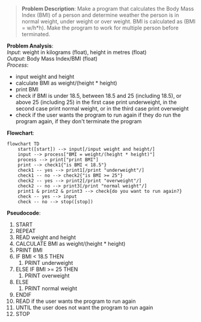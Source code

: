> **Problem Description**: Make a program that calculates the Body Mass Index (BMI) of a person and determine weather the person is
> in normal weight, under weight or over weight. BMI is calculated as (BMI = w/h*h). Make the program to work for multiple person 
> before terminated.

**Problem Analysis**:  
*Input*: weight in kilograms (float), height in metres (float)  
*Output*: Body Mass Index/BMI (float)  
*Process*:
- input weight and height
- calculate BMI as weight/(height * height)
- print BMI
- check if BMI is under 18.5, between 18.5 and 25 (including 18.5), or above 25 (including 25)
  in the first case print underweight, in the second case print normal weight, or in the third case print overweight
- check if the user wants the program to run again
  if they do run the program again, if they don't terminate the program

**Flowchart**:

```mermaid
flowchart TD
    start([start]) --> input[/input weight and height/]
    input --> process["BMI = weight/(height * height)"]
    process --> print["print BMI"]
    print --> check1{"is BMI < 18.5"}
    check1 -- yes --> print1[/print "underweight"/]
    check1 -- no --> check2{"is BMI >= 25"}
    check2 -- yes --> print2[/print "overweight"/]
    check2 -- no --> print3[/print "normal weight"/]
    print1 & print2 & print3 --> check{do you want to run again?}
    check -- yes --> input
    check -- no --> stop([stop])
```

**Pseudocode**:  
1. START
2. REPEAT
  1. READ weight and height
  2. CALCULATE BMI as weight/(height * height)
  3. PRINT BMI
  4. IF BMI < 18.5 THEN
     1. PRINT underweight
  5. ELSE IF BMI >= 25 THEN
     1. PRINT overweight
  6. ELSE
     1. PRINT normal weight
  7. ENDIF
  8. READ if the user wants the program to run again
3. UNTIL the user does not want the program to run again
4. STOP
